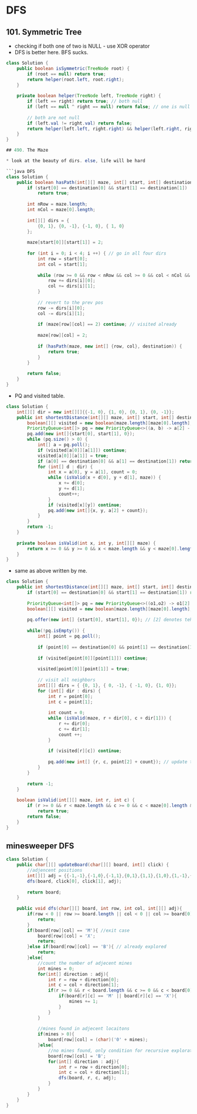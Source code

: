 # DFS

## 101. Symmetric Tree
* checking if both one of two is NULL - use XOR operator
* DFS is better here. BFS sucks.

```java
class Solution {
    public boolean isSymmetric(TreeNode root) {
        if (root == null) return true;
        return helper(root.left, root.right);
    }
    
    private boolean helper(TreeNode left, TreeNode right) {
        if (left == right) return true; // both null
        if (left == null ^ right == null) return false; // one is null
        
        // both are not null
        if (left.val != right.val) return false;
        return helper(left.left, right.right) && helper(left.right, right.left);
    }
}

## 490. The Maze

* look at the beauty of dirs. else, life will be hard

```java DFS
class Solution {
    public boolean hasPath(int[][] maze, int[] start, int[] destination) {
        if (start[0] == destination[0] && start[1] == destination[1])
            return true;
        
        int nRow = maze.length;
        int nCol = maze[0].length;
        
        int[][] dirs = {
            {0, 1}, {0, -1}, {-1, 0}, { 1, 0}
        };
        
        maze[start[0]][start[1]] = 2;
        
        for (int i = 0; i < 4; i ++) { // go in all four dirs
            int row = start[0];
            int col = start[1];
            
            while (row >= 0 && row < nRow && col >= 0 && col < nCol && maze[row][col] != 1) {
                row += dirs[i][0];
                col += dirs[i][1];
            }
            
            // revert to the prev pos
            row -= dirs[i][0];
            col -= dirs[i][1];
             
            if (maze[row][col] == 2) continue; // visited already
            
            maze[row][col] = 2;
            
            if (hasPath(maze, new int[] {row, col}, destination)) {
                return true;
            }
        }
        
        return false;
    }
}
```
* PQ and visited table.

```java
class Solution {
    int[][] dir = new int[][]{{-1, 0}, {1, 0}, {0, 1}, {0, -1}};
    public int shortestDistance(int[][] maze, int[] start, int[] destination) {
        boolean[][] visited = new boolean[maze.length][maze[0].length];
        PriorityQueue<int[]> pq = new PriorityQueue<>((a, b) -> a[2] - b[2]);
        pq.add(new int[]{start[0], start[1], 0});
        while (pq.size() > 0) {
            int[] a = pq.poll();
            if (visited[a[0]][a[1]]) continue;
            visited[a[0]][a[1]] = true;
            if (a[0] == destination[0] && a[1] == destination[1]) return a[2];
            for (int[] d : dir) {
                int x = a[0], y = a[1], count = 0;
                while (isValid(x + d[0], y + d[1], maze)) {
                    x += d[0];
                    y += d[1];
                    count++;
                }
                if (visited[x][y]) continue;
                pq.add(new int[]{x, y, a[2] + count});
            }
        }
        return -1;
    }
    
    private boolean isValid(int x, int y, int[][] maze) {
        return x >= 0 && y >= 0 && x < maze.length && y < maze[0].length && maze[x][y] == 0;
    }
}
```
* same as above written by me.

```java
class Solution {
    public int shortestDistance(int[][] maze, int[] start, int[] destination) {
        if (start[0] == destination[0] && start[1] == destination[1]) return 0;
        
        PriorityQueue<int[]> pq = new PriorityQueue<>((o1,o2) -> o1[2] - o2[2]); // minheap
        boolean[][] visited = new boolean[maze.length][maze[0].length];
        
        pq.offer(new int[] {start[0], start[1], 0}); // [2] denotes teh distance
        
        while(!pq.isEmpty()) {
            int[] point = pq.poll();
            
            if (point[0] == destination[0] && point[1] == destination[1]) return point[2];
            
            if (visited[point[0]][point[1]]) continue;
            
            visited[point[0]][point[1]] = true;
            
            // visit all neighbors
            int[][] dirs = { {0, 1}, { 0, -1}, { -1, 0}, {1, 0}};
            for (int[] dir : dirs) {
                int r = point[0];
                int c = point[1];
                
                int count = 0;
                while (isValid(maze, r + dir[0], c + dir[1])) {
                    r += dir[0];
                    c += dir[1];
                    count ++;
                }
                
                if (visited[r][c]) continue;
                
                pq.add(new int[] {r, c, point[2] + count}); // update teh pq. PQ can have duplicates. no issues.
            }
        }
        
        return -1;
    }
    
    boolean isValid(int[][] maze, int r, int c) {
        if (r >= 0 && r < maze.length && c >= 0 && c < maze[0].length && maze[r][c] == 0)
            return true;
        return false;
    }
}
```

## minesweeper DFS

```java
class Solution {
    public char[][] updateBoard(char[][] board, int[] click) {
        //adjencent positions
        int[][] adj = {{-1,-1},{-1,0},{-1,1},{0,1},{1,1},{1,0},{1,-1},{0,-1}}; 
        dfs(board, click[0], click[1], adj);
        
        return board;
    }
    
    public void dfs(char[][] board, int row, int col, int[][] adj){
        if(row < 0 || row >= board.length || col < 0 || col >= board[0].length){
            return;
        }
        if(board[row][col] == 'M'){ //exit case
            board[row][col] = 'X';
            return;
        }else if(board[row][col] == 'B'){ // already explored
            return;
        }else{
            //count the number of adjecent mines
            int mines = 0;
            for(int[] direction : adj){
                int r = row + direction[0];
                int c = col + direction[1];
                if(r >= 0 && r < board.length && c >= 0 && c < board[0].length){
                    if(board[r][c] == 'M' || board[r][c] == 'X'){
                        mines += 1;
                    }
                }
            }
            
            //mines found in adjecent locaitons
            if(mines > 0){
                board[row][col] = (char)('0' + mines);
            }else{
                //no mines found, only condition for recursive exploration
                board[row][col] = 'B';
                for(int[] direction : adj){
                    int r = row + direction[0];
                    int c = col + direction[1];
                    dfs(board, r, c, adj);
                }
            }
        }
    }
}
```